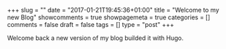 +++
slug = ""
date = "2017-01-21T19:45:36+01:00"
title = "Welcome to my new Blog"
showcomments = true
showpagemeta = true
categories = []
comments = false
draft = false
tags = []
type = "post"
+++

Welcome back a new version of my blog builded it with Hugo.